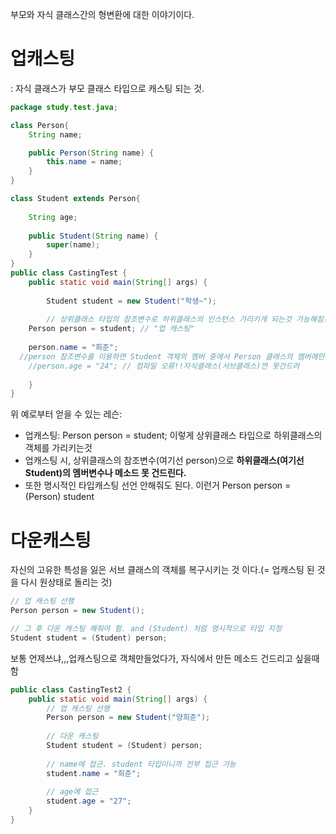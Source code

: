부모와 자식 클래스간의 형변환에 대한 이야기이다.

# 업캐스팅
: 자식 클래스가 부모 클래스 타입으로 캐스팅 되는 것.

```java
package study.test.java;

class Person{
	String name;

	public Person(String name) {
		this.name = name;
	}
}

class Student extends Person{
	
	String age;
	
	public Student(String name) {
		super(name);
	}
}
public class CastingTest {
	public static void main(String[] args) {
    
    	Student student = new Student("학생~"); 
	
    	// 상위클래스 타입의 참조변수로 하위클래스의 인스턴스 가리키게 되는것 가능해짐!!!!
	Person person = student; // "업 캐스팅"
    
	person.name = "희준";
  //person 참조변수를 이용하면 Student 객체의 멤버 중에서 Person 클래스의 멤버에만 접근이 가능하다.
	//person.age = "24"; // 컴파일 오류!!자식클래스(서브클래스)껀 못건드려
	
	}
}
```
위 예로부터 얻을 수 있는 레슨:      
- 업캐스팅: Person person = student; 이렇게 상위클래스 타입으로 하위클래스의 객체를 가리키는것
- 업캐스팅 시, 상위클래스의 참조변수(여기선 person)으로 **하위클래스(여기선 Student)의 멤버변수나 메소드 못 건드린다.**
- 또한 명시적인 타입캐스팅 선언 안해줘도 된다. 이런거 Person person = (Person) student

# 다운캐스팅
자신의 고유한 특성을 잃은 서브 클래스의 객체를 복구시키는 것 이다.(= 업캐스팅 된 것을 다시 원상태로 돌리는 것)
```java
// 업 캐스팅 선행
Person person = new Student();

// 그 후 다운 캐스팅 해줘야 함. and (Student) 처럼 명시적으로 타입 지정
Student student = (Student) person;
```
보통 언제쓰냐,,,업캐스팅으로 객체만들었다가, 자식에서 만든 메소드 건드리고 싶을때 함
```java
public class CastingTest2 {
	public static void main(String[] args) {
		// 업 캐스팅 선행
		Person person = new Student("양희준");
		
		// 다운 캐스팅
		Student student = (Student) person;
		
		// name에 접근. student 타입이니까 전부 접근 가능
		student.name = "희준";
		
		// age에 접근
		student.age = "27";
	}
}
```
